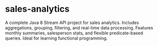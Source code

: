 # sales-analytics
A complete Java 8 Stream API project for sales analytics. Includes aggregations, grouping, filtering, and real-time data processing. Features monthly summaries, salesperson stats, and flexible predicate-based queries. Ideal for learning functional programming.
